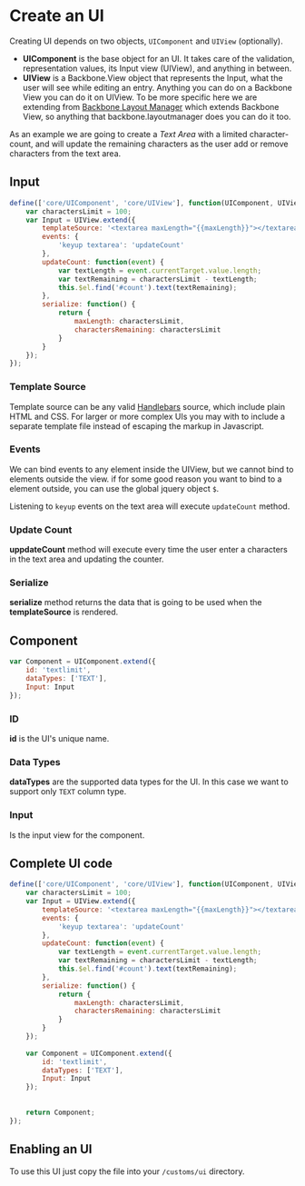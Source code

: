 # Create an UI

Creating UI depends on two objects, `UIComponent` and `UIView` (optionally).

- **UIComponent** is the base object for an UI. It takes care of the validation, representation values, its Input view (UIView), and anything in between.
- **UIView** is a Backbone.View object that represents the Input, what the user will see while editing an entry. Anything you can do on a Backbone View you can do it on UIView. To be more specific here we are extending from [Backbone Layout Manager](https://github.com/tbranyen/backbone.layoutmanager) which extends Backbone View, so anything that backbone.layoutmanager does you can do it too.

As an example we are going to create a _Text Area_ with a limited character-count, and will update the remaining characters as the user add or remove characters from the text area.

## Input
 
```js
define(['core/UIComponent', 'core/UIView'], function(UIComponent, UIView) {
    var charactersLimit = 100;
    var Input = UIView.extend({        
        templateSource: '<textarea maxLength="{{maxLength}}"></textarea><span id="count">{{charactersRemaining}}</span>',
        events: {
            'keyup textarea': 'updateCount'
        },
        updateCount: function(event) {
            var textLength = event.currentTarget.value.length;
            var textRemaining = charactersLimit - textLength;
            this.$el.find('#count').text(textRemaining);
        },
        serialize: function() {
            return {
                maxLength: charactersLimit,
                charactersRemaining: charactersLimit
            }
        }
    });
});
``` 

### Template Source
Template source can be any valid [Handlebars](http://handlebarsjs.com) source, which include plain HTML and CSS. For larger or more complex UIs you may with to include a separate template file instead of escaping the markup in Javascript.

### Events
We can bind events to any element inside the UIView, but we cannot bind to elements outside the view. if for some good reason you want to bind to a element outside, you can use the global jquery object `$`.

Listening to `keyup` events on the text area will execute `updateCount` method.

### Update Count
**uppdateCount** method will execute every time the user enter a characters in the text area and updating the counter.

### Serialize
**serialize** method returns the data that is going to be used when the **templateSource** is rendered.

## Component

```js
var Component = UIComponent.extend({
    id: 'textlimit',
    dataTypes: ['TEXT'],
    Input: Input
});
```


### ID
**id** is the UI's unique name.

### Data Types
**dataTypes** are the supported data types for the UI. In this case we want to support only `TEXT` column type.
 
### Input
Is the input view for the component.

## Complete UI code

```js
define(['core/UIComponent', 'core/UIView'], function(UIComponent, UIView) {
    var charactersLimit = 100;
    var Input = UIView.extend({        
        templateSource: '<textarea maxLength="{{maxLength}}"></textarea><span id="count">{{charactersRemaining}}</span>',
        events: {
            'keyup textarea': 'updateCount'
        },
        updateCount: function(event) {
            var textLength = event.currentTarget.value.length;
            var textRemaining = charactersLimit - textLength;
            this.$el.find('#count').text(textRemaining);
        },
        serialize: function() {
            return {
                maxLength: charactersLimit,
                charactersRemaining: charactersLimit
            }
        }  
    });
    
    var Component = UIComponent.extend({
        id: 'textlimit',
        dataTypes: ['TEXT'],
        Input: Input
    });
    
    
    return Component;
});
```

## Enabling an UI
To use this UI just copy the file into your `/customs/ui` directory.
